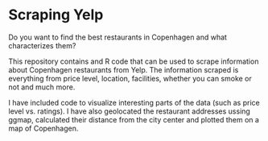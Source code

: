 # Scraping Yelp
Do you want to find the best restaurants in Copenhagen and what characterizes them?

This repository contains and R code that can be used to scrape information about Copenhagen restaurants from Yelp. The information scraped is everything from price level, location, facilities, whether you can smoke or not and much more. 

I have included code to visualize interesting parts of the data (such as price level vs. ratings). I have also geolocated the restaurant addresses ussing ggmap, calculated their distance from the city center and plotted them on a map of Copenhagen. 
